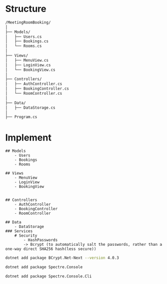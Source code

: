 # Structure

```sh
/MeetingRoomBooking/
│
├── Models/
│   ├── Users.cs
│   ├── Bookings.cs
│   └── Rooms.cs
│
├── Views/
│   ├── MenuView.cs
│   ├── LoginView.cs
│   └── BookingView.cs
│
├── Controllers/
│   ├── AuthController.cs
│   ├── BookingController.cs
│   └── RoomController.cs
│
├── Data/
│   ├── DataStorage.cs    
│
├── Program.cs
```

# Implement
    ## Models
        - Users
        - Bookings
        - Rooms
    
    ## Views
        - MenuView
        - LoginView
        - BookingView 
    
    
    ## Controllers
        - AuthController
        - BookingController
        - RoomController

    ## Data
        - DataStorage
    ### Services
        # Security    
            - HashPasswords
            -> Bcrypt (to automatically salt the passwords, rather than a one-way direct SHA256 hash(less secure))
            

```sh
dotnet add package BCrypt.Net-Next --version 4.0.3

dotnet add package Spectre.Console

dotnet add package Spectre.Console.Cli
```